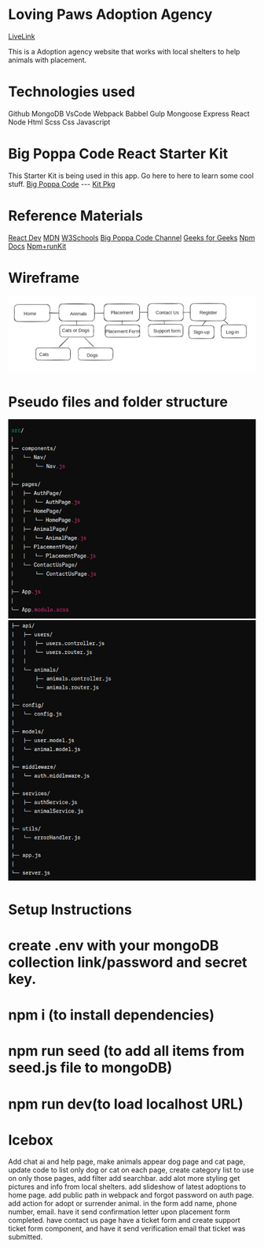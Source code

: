 # Loving Paws Adoption Agency

[LiveLink](https://lovingpawsadoptionagency.jeremycasanova.me/)

This is a Adoption agency website that works with local shelters to help animals with placement.  



# Technologies used

Github
MongoDB
VsCode
Webpack
Babbel
Gulp
Mongoose
Express
React
Node
Html
Scss
Css
Javascript

# Big Poppa Code React Starter Kit

This Starter Kit is being used in this app.
Go here to here to learn some cool stuff.
[Big Poppa Code](https://bigpoppacode.io/) ---
[Kit Pkg](https://www.npmjs.com/package/big-poppa-code-react-starter)

# Reference Materials

[React Dev](https://react.dev/)
[MDN](https://developer.mozilla.org/en-US/)
[W3Schools](https://www.w3schools.com/sass/default.asp)
[Big Poppa Code Channel](https://www.youtube.com/@bigpoppacode)
[Geeks for Geeks](https://www.geeksforgeeks.org/)
[Npm Docs](https://docs.npmjs.com/)
[Npm+runKit](https://npm.runkit.com/?q=)

# Wireframe

![alt text](public/img/wireframeLPAA.png)

# Pseudo files and folder structure

![alt text](public/img/ffss1.png)
![alt text](public/img/ffss2.png)

# Setup Instructions

# create .env with your mongoDB collection link/password and secret key.

# npm i (to install dependencies)

# npm run seed (to add all items from seed.js file to mongoDB)

# npm run dev(to load localhost URL)

# Icebox

 Add chat ai and help page, make animals appear dog page and cat page, update code to list only dog or cat on each page,
 create category list to use on only those pages, add filter add searchbar. add alot more styling get pictures and info from local shelters. add slideshow of latest adoptions to home page. add public path in webpack and forgot password on auth page. add action for adopt or surrender animal. in the form add name, phone number, email.
 have it send confirmation letter upon placement form completed. have contact us page have a ticket form and create support ticket form component, and have it send verification email that ticket was submitted.

